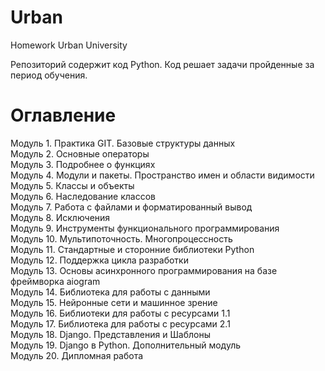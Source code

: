 # Urban
Homework Urban University

Репозиторий содержит код Python.
Код решает задачи пройденные за период обучения.

# Оглавление
Модуль 1. Практика GIT. Базовые структуры данных  
Модуль 2. Основные операторы  
Модуль 3. Подробнее о функциях  
Модуль 4. Модули и пакеты. Пространство имен и области видимости  
Модуль 5. Классы и объекты  
Модуль 6. Наследование классов  
Модуль 7. Работа с файлами и форматированный вывод  
Модуль 8. Исключения  
Модуль 9. Инструменты функционального программирования  
Модуль 10. Мультипоточность. Многопроцессность  
Модуль 11. Стандартные и сторонние библиотеки Python  
Модуль 12. Поддержка цикла разработки  
Модуль 13. Основы асинхронного программирования на базе фреймворка aiogram  
Модуль 14. Библиотека для работы с данными  
Модуль 15. Нейронные сети и машинное зрение  
Модуль 16. Библиотеки для работы с ресурсами 1.1  
Модуль 17. Библиотека для работы с ресурсами 2.1  
Модуль 18. Django. Представления и Шаблоны  
Модуль 19. Django в Python. Дополнительный модуль  
Модуль 20. Дипломная работа  
